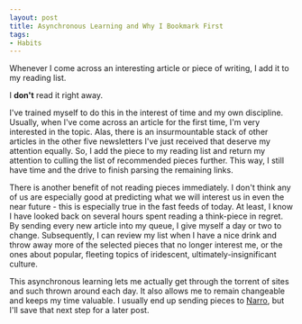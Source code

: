 ```yaml
---
layout: post
title: Asynchronous Learning and Why I Bookmark First
tags:
- Habits
---
```


Whenever I come across an interesting article or piece of writing, I add it to my reading list.

I __don't__ read it right away.

I've trained myself to do this in the interest of time and my own discipline.
Usually, when I've come across an article for the first time, I'm very
interested in the topic. Alas, there is an insurmountable stack of other
articles in the other five newsletters I've just received that deserve my
attention equally. So, I add the piece to my reading list and return my
attention to culling the list of recommended pieces further. This way, I still have time and the drive to finish parsing the remaining links.

There is another benefit of not reading pieces immediately. I don't think any of us are especially good at predicting what we will interest us in even the near future - this is especially true in the fast feeds of today. At least, I know I have looked back on several hours spent reading a think-piece in regret. By sending every new article into my queue, I give myself a day or two to change. Subsequently, I can review my list when I have a nice drink and throw away more of the selected pieces that no longer interest me, or the ones about popular, fleeting topics of iridescent, ultimately-insignificant culture.

This asynchronous learning lets me actually get through the torrent of sites and such thrown around each day. It also allows me to remain changeable and keeps my time valuable. I usually end up sending pieces to [Narro](http://narro.co), but I'll save that next step for a later post.
